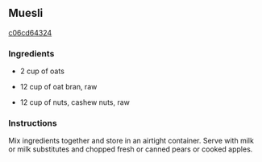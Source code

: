 ## Muesli

[c06cd64324](http://www.food.com/recipe/muesli-85361)

### Ingredients

 - 2 cup of oats

 - 12 cup of oat bran, raw

 - 12 cup of nuts, cashew nuts, raw

### Instructions

Mix ingredients together and store in an airtight container. Serve with milk or milk substitutes and chopped fresh or canned pears or cooked apples.